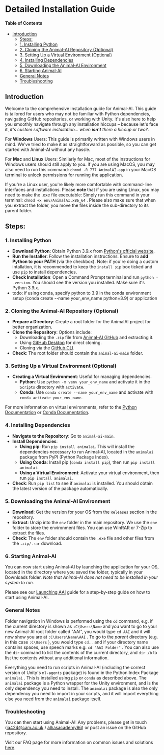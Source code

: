 # Detailed Installation Guide

#### Table of Contents

* [Introduction](#introduction)
  + [Steps:](#steps)
  + [1. Installing Python](#1-installing-python)
  + [2. Cloning the Animal-AI Repository (Optional)](#2-cloning-the-animal-ai-repository-optional)
  + [3. Setting Up a Virtual Environment (Optional)](#3-setting-up-a-virtual-environment-optional)
  + [4. Installing Dependencies](#4-installing-dependencies)
  + [5. Downloading the Animal-AI Environment](#5-downloading-the-animal-ai-environment)
  + [6. Starting Animal-AI](#6-starting-animal-ai)
  + [General Notes](#general-notes)
  + [Troubleshooting](#troubleshooting)

## Introduction

Welcome to the comprehensive installation guide for Animal-AI. This guide is tailored for users who may not be familiar with Python dependencies, navigating GitHub repositories, or working with Unity. It's also here to help you smoothly navigate through any installation hiccups – because let's face it, *it's custom software installation... when **isn't** there a hiccup or two?*.

For **Windows** Users:
This guide is primarily written with Windows users in mind. We've tried to make it as straightforward as possible, so you can get started with Animal-AI without any hassle.

For **Mac** and **Linux** Users:
Similarly for Mac, most of the instructions for Windows users should still apply to you. If you are using MacOS, you may also need to run this command: `chmod -R 777 AnimalAI.app` in your MacOS terminal to unlock permissions for running the application.

If you're a Linux user, you're likely more comfortable with command-line interfaces and installations. Please **note** that if you are using Linux, you may need to make the .exe file executable: Simply run this command in your terminal: `chmod +x env/AnimalAI.x86_64` . Please also make sure that when you extract the folder, you move the files inside the sub-directory to its parent folder.

## Steps:

### 1. Installing Python
* **Download Python**: Obtain Python 3.9.x from [Python's official website](https://www.python.org/downloads/).
* **Run the Installer**: Follow the installation instructions. Ensure to **add Python to your PATH** (via the checkbox). Note: if you're doing a custom intallation, it is recommended to keep the `install pip` box ticked and use `pip` to install dependencies. 
* **Check Installation**: Open a Command Prompt terminal and run `python --version`. You should see the version you installed. Make sure it's Python 3.9.x.
* todo: if using conda, specify python to 3.9 in the conda environment setup (conda create --name your_env_name python=3.9) or application 

### 2. Cloning the Animal-AI Repository (Optional)

* **Prepare a Directory**: Create a root folder for the AnimalAI project for better organization.
* **Clone the Repository**: Options include:
  + Downloading the `.zip` file from [Animal-AI GitHub](https://github.com/Kinds-of-Intelligence-CFI/animal-ai) and extracting it.
  + Using [GitHub Desktop](https://desktop.github.com/) for direct cloning.
  + Cloning via the [GitHub CLI](https://docs.github.com/en/github-cli/github-cli/about-github-cli).
* **Check**: The root folder should contain the `animal-ai-main` folder.

### 3. Setting Up a Virtual Environment (Optional)

* **Creating a Virtual Environment**: Useful for managing dependencies.
  + **Python**: Use `python -m venv your_env_name` and activate it in the `Scripts` directory with `activate`.
  + **Conda**: Use `conda create --name your_env_name` and activate with `conda activate your_env_name`.

For more information on virtual environments, refer to the [Python Documentation](https://docs.python.org/3/tutorial/venv.html) or [Conda Documentation](https://docs.conda.io/projects/conda/en/latest/user-guide/tasks/manage-environments.html).

### 4. Installing Dependencies

* **Navigate to the Repository**: Go to `animal-ai-main`.
* **Install Dependencies**: 
  + **Using pip**: Run `pip install animalai`. This will install the dependencies necessary to run Animal-AI, located in the `animalai` package from PyPI (Python Package Index).
  + **Using Conda**: Install pip (`conda install pip`), then run `pip install animalai`.
  + **Using a Virtual Environment**: Activate your virtual environment, then run `pip install animalai`.
* **Check**: Run `pip list` to see if `animalai` is installed. You should obtain the latest version of the package automatically.

### 5. Downloading the Animal-AI Environment

* **Download**: Get the version for your OS from the `Releases` section in the repository.
* **Extract**: Unzip into the `env` folder in the main repository. We use the `env` folder to store the environment files. You can use WinRAR or 7-Zip to extract the files.
* **Check**: The `env` folder should contain the `.exe` file and other files from the `.zip/.rar` download.

### 6. Starting Animal-AI

You can now start using Animal-AI by launching the application for your OS, located in the directory where you saved the folder, typically in your Downloads folder. _Note that Animal-AI does not need to be installed in your system to run._

Please see our [Launching AAI](/docs/gettingStarted/Launching-AAI.md) guide for a step-by-step guide on how to start using Animal-AI.

### General Notes

Folder navigation in Windows is performed using the `cd` command, e.g. if the current directory is shown as `:C\Users\Name` and you want to go to your new Animal-AI root folder called "AAI", you would type `cd AAI` and it will now show you are at `:C\Users\Name\AAI` . To go to the *parent* directory (e.g. in this case `:C\Users` ), you would type `cd..` and if your directory name contains spaces, use speech marks e.g. `cd "AAI Folder"` . You can also use the `dir` command to list the contents of the current directory, and `dir /b` to list the contents without any additional information.

Everything you need to run scripts in Animal-AI (including the correct version of Unity's `ml-agents` package) is found in the Python Index Package `animalai` . This is installed using `pip` or `conda` as described above. The `animalai` package is a Python wrapper for the Unity environment, and is the only dependency you need to install. The `animalai` package is also the only dependency you need to import in your scripts, and it will import everything else you need from the `animalai` package itself.

### Troubleshooting

You can then start using Animal-AI! Any problems, please get in touch (ia424@cam.ac.uk / [alhasacademy96](https://github.com/alhasacademy96/)) or post an issue on the GitHub repository.

Visit our FAQ page for more information on common issues and solutions [here](/docs/FAQ.md).
